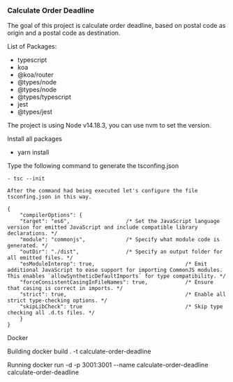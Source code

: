 ### Calculate Order Deadline

The goal of this project is calculate order deadline, based on postal code as origin and a postal code as destination.

List of Packages:

   - typescript 
   - koa 
   - @koa/router
   - @types/node 
   - @types/node 
   - @types/typescript 
   - jest 
   - @types/jest

The project is using Node v14.18.3, you can use nvm to set the version.

Install all packages

   - yarn install

Type the following command to generate  the  tsconfing.json
    
    - tsc --init 
       
    After the command had being executed let's configure the file tsconfing.json in this way.

    {
        "compilerOptions": {
        "target": "es6",                  /* Set the JavaScript language version for emitted JavaScript and include compatible library declarations. */
        "module": "commonjs",             /* Specify what module code is generated. */
        "outDir": "./dist",               /* Specify an output folder for all emitted files. */
        "esModuleInterop": true,                             /* Emit additional JavaScript to ease support for importing CommonJS modules. This enables `allowSyntheticDefaultImports` for type compatibility. */
        "forceConsistentCasingInFileNames": true,            /* Ensure that casing is correct in imports. */
        "strict": true,                                      /* Enable all strict type-checking options. */
        "skipLibCheck": true                                 /* Skip type checking all .d.ts files. */
        }
    }


Docker 

   Building
   docker build . -t calculate-order-deadline

   Running
   docker run -d -p 3001:3001 --name calculate-order-deadline calculate-order-deadline 




